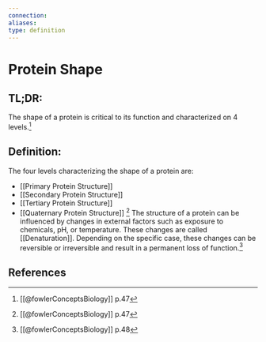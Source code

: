 ```yaml
---
connection:
aliases: 
type: definition
---
```


# Protein Shape

## TL;DR:
The shape of a protein is critical to its function and characterized on 4 levels.[^1]

## Definition:
The four levels characterizing the shape of a protein are:
- [[Primary Protein Structure]]
- [[Secondary Protein Structure]]
- [[Tertiary Protein Structure]]
- [[Quaternary Protein Structure]]
[^1]
The structure of a protein can be influenced by changes in external factors such as exposure to chemicals, pH, or temperature. These changes are called [[Denaturation]]. Depending on the specific case, these changes can be reversible or irreversible and result in a permanent loss of function.[^2]

## References

[^1]: [[@fowlerConceptsBiology]] p.47
[^2]: [[@fowlerConceptsBiology]] p.48
